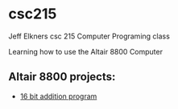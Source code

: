# csc215
Jeff Elkners csc 215 Computer Programing class

Learning how to use the Altair 8800 Computer

## Altair 8800 projects:
- [16 bit addition program](https://github.com/bananajoeo7/csc215/blob/main/Projects/16BitAdderProject/16BitAdder_Instructions.md)